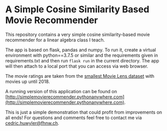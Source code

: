 # A Simple Cosine Similarity Based Movie Recommender

This repository contains a very simple cosine similarity-based movie
recommender for a linear algebra class I teach.

The app is based on flask, pandas and numpy. 
To run it, create a virtual environment with python==3.7.5 or similar and the requirements given in requirements.txt and then run `flask run` in the current directory. 
The app will then attach to a local port that you can access via web browser.

The movie ratings are taken from the <a
href="https://www.kaggle.com/datasets/shubhammehta21/movie-lens-small-latest-dataset">smallest Movie Lens
dataset</a> with movies up until 2018.

A running version of this application can be found on
[http://simplemovierecommender.pythonanywhere.com](http://simplemovierecommender.pythonanywhere.com).

This is just a simple demonstration that could profit from improvements on all ends! For questions and comments feel free to contact me via [cedric.huwyler@fhnw.ch](mailto:cedric.huwyler@fhnw.ch).


